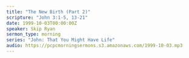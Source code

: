 ```yaml
---
title: "The New Birth (Part 2)"
scripture: "John 3:1-5, 13-21"
date: 1999-10-03T00:00:00Z
speaker: Skip Ryan
sermon_type: morning
series: "John: That You Might Have Life"
audio: https://pcpcmorningsermons.s3.amazonaws.com/1999-10-03.mp3 
---
```



